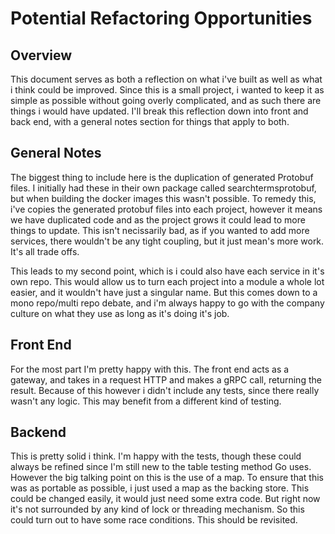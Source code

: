 # Potential Refactoring Opportunities
## Overview
This document serves as both a reflection on what i've built as well as what i think could be improved. Since this is a small project, i wanted to keep it as simple as possible without going overly complicated, and as such there are things i would have updated. I'll break this reflection down into front and back end, with a general notes section for things that apply to both.

## General Notes
The biggest thing to include here is the duplication of generated Protobuf files. I initially had these in their own package called searchtermsprotobuf, but when building the docker images this wasn't possible. To remedy this, i've copies the generated protobuf files into each project, however it means we have duplicated code and as the project grows it could lead to more things to update. This isn't necissarily bad, as if you wanted to add more services, there wouldn't be any tight coupling, but it just mean's more work. It's all trade offs.

This leads to my second point, which is i could also have each service in it's own repo. This would allow us to turn each project into a module a whole lot easier, and it wouldn't have just a singular name. But this comes down to a mono repo/multi repo debate, and i'm always happy to go with the company culture on what they use as long as it's doing it's job.

## Front End
For the most part I'm pretty happy with this. The front end acts as a gateway, and takes in a request HTTP and makes a gRPC call, returning the result. Because of this however i didn't include any tests, since there really wasn't any logic. This may benefit from a different kind of testing.

## Backend
This is pretty solid i think. I'm happy with the tests, though these could always be refined since I'm still new to the table testing method Go uses. However the big talking point on this is the use of a map. To ensure that this was as portable as possible, i just used a map as the backing store. This could be changed easily, it would just need some extra code. But right now it's not surrounded by any kind of lock or threading mechanism. So this could turn out to have some race conditions. This should be revisited.